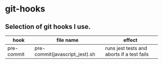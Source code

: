 # git-hooks

## Selection of git hooks I use.

| hook | file name | effect |
| --- | --- | --- |
| pre-commit | pre-commit(javascript_jest).sh | runs jest tests and aborts if a test fails |
